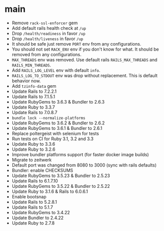 # main

* Remove `rack-ssl-enforcer` gem
* Add default rails health check at `/up`
* Drop `/health/readiness` in favor `/up`
* Drop `/health/liveness` in favor `/up`
* It should be safe just remove `PORT` env from any configurations.
* You should not set `RACK_ENV` env if you don't know for what. It should be removed from any configurations.
* `MAX_THREADS` env was removed. Use default rails `RAILS_MAX_THREADS` and `RAILS_MIN_THREADS`.
* Add `RAILS_LOG_LEVEL` env with default `info`.
* `RAILS_LOG_TO_STDOUT` env was drop without replacement. This is default behavior now.
* Add `tzinfo-data` gem
* Update Rails to 7.2.2.1
* Update Rails to 7.1.5.1
* Update RubyGems to 3.6.3 & Bundler to 2.6.3
* Update Ruby to 3.3.7
* Update Rails to 7.0.8.7
* `bundle lock --normalize-platforms`
* Update RubyGems to 3.6.2 & Bundler to 2.6.2
* Update RubyGems to 3.6.1 & Bundler to 2.6.1
* Replace poltergeist with selenium for tests
* Run tests on CI for Ruby 3.1, 3.2 and 3.3
* Update Ruby to 3.3.6
* Update Ruby to 3.2.6
* Improve bundler platforms support (for faster docker image builds)
* Migrate to zeitwerk
* Default port was changed from 8080 to 3000 (sync with rails defaults)
* Bundler: enable CHECKSUMS
* Update RubyGems to 3.5.23 & Bundler to 2.5.23
* Update Rails to 6.1.7.10
* Update RubyGems to 3.5.22 & Bundler to 2.5.22
* Update Ruby to 3.1.6 & Rails to 6.0.6.1
* Enable bootsnap
* Update Rails to 5.2.8.1
* Update Rails to 5.1.7
* Update RubyGems to 3.4.22
* Update Bundler to 2.4.22
* Update Ruby to 2.7.8
